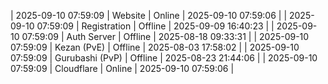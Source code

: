 | 2025-09-10 07:59:09 | Website | Online | 2025-09-10 07:59:06 |
| 2025-09-10 07:59:09 | Registration | Offline | 2025-09-09 16:40:23 |
| 2025-09-10 07:59:09 | Auth Server | Offline | 2025-08-18 09:33:31 |
| 2025-09-10 07:59:09 | Kezan (PvE) | Offline | 2025-08-03 17:58:02 |
| 2025-09-10 07:59:09 | Gurubashi (PvP) | Offline | 2025-08-23 21:44:06 |
| 2025-09-10 07:59:09 | Cloudflare | Online | 2025-09-10 07:59:06 |
